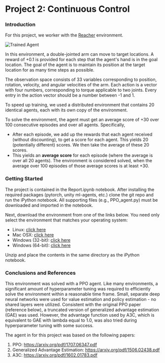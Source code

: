 [//]: # (Image References)

[image1]: https://user-images.githubusercontent.com/10624937/43851024-320ba930-9aff-11e8-8493-ee547c6af349.gif "Trained Agent"
[image2]: https://user-images.githubusercontent.com/10624937/43851646-d899bf20-9b00-11e8-858c-29b5c2c94ccc.png "Crawler"


# Project 2: Continuous Control

### Introduction

For this project, we worker with the [Reacher](https://github.com/Unity-Technologies/ml-agents/blob/master/docs/Learning-Environment-Examples.md#reacher) environment.

![Trained Agent][image1]

In this environment, a double-jointed arm can move to target locations. A reward of +0.1 is provided for each step that the agent's hand is in the goal location. The goal of the agent is to maintain its position at the target location for as many time steps as possible.

The observation space consists of 33 variables corresponding to position, rotation, velocity, and angular velocities of the arm. Each action is a vector with four numbers, corresponding to torque applicable to two joints. Every entry in the action vector should be a number between -1 and 1.

To speed up training, we used a distributed environment that contains 20 identical agents, each with its own copy of the environment.   

To solve the environment, the agent must get an average score of +30 over 100 consecutive episodes and over all agents.  Specifically,
- After each episode, we add up the rewards that each agent received (without discounting), to get a score for each agent.  This yields 20 (potentially different) scores.  We then take the average of these 20 scores. 
- This yields an **average score** for each episode (where the average is over all 20 agents).
The environment is considered solved, when the average over 100 episodes of those average scores is at least +30. 

### Getting Started

The project is contained in the Report.ipynb notebook. After installing the required packages (pytorch, unity ml-agents, etc.) clone the git repo and run the iPython notebook. All supporting files (e.g., PPO_agent.py) must be downloaded and imported in the notebook.

Next, download the environment from one of the links below.  You need only select the environment that matches your operating system:

- Linux: [click here](https://s3-us-west-1.amazonaws.com/udacity-drlnd/P2/Reacher/Reacher_Linux.zip)
- Mac OSX: [click here](https://s3-us-west-1.amazonaws.com/udacity-drlnd/P2/Reacher/Reacher.app.zip)
- Windows (32-bit): [click here](https://s3-us-west-1.amazonaws.com/udacity-drlnd/P2/Reacher/Reacher_Windows_x86.zip)
- Windows (64-bit): [click here](https://s3-us-west-1.amazonaws.com/udacity-drlnd/P2/Reacher/Reacher_Windows_x86_64.zip)

Unzip and place the contents in the same directory as the iPython notebook.

### Conclusions and References

This environment was solved with a PPO agent. Like many environments, a significant amount of hyperparameter tuning was required to efficiently solve the environment within a reasonable time frame. Small, separate deep neural networks were used for value estimation and policy estimation - no shared layers were utilized. Consistent with the original PPO paper (reference below), a truncated version of generalized advantage estimation (GAE) was used. However, the advantage function used by A3C, which is equivalent to GAE with lambda equal to 1.0, was also tried during hyperparameter tuning with some success. 

The agent in for this project was based on the following papers:
1. PPO: https://arxiv.org/pdf/1707.06347.pdf
2. Generalized Advantage Estimation: https://arxiv.org/pdf/1506.02438.pdf
3. A3C: https://arxiv.org/pdf/1602.01783.pdf
